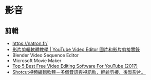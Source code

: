 # 影音

## 剪輯

* https://natron.fr/
* [影片剪輯軟體教學 | YouTube Video Editor 圖片和影片剪接實錄](https://www.youtube.com/watch?v=kidL5xvC9G4)
* Blender Video Sequence Editor
* Microsoft Movie Maker
* [Top 5 Best Free Video Editing Software For YouTube (2017)](https://www.youtube.com/watch?v=5keFmgkbFYM)
* [Shotcut視頻編輯軟體－多個音訊與視訊軌，輕鬆剪接、後製影片。](https://www.pkstep.com/archives/22029)

## 
